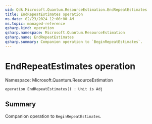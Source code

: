 ```yaml
---
uid: Qdk.Microsoft.Quantum.ResourceEstimation.EndRepeatEstimates
title: EndRepeatEstimates operation
ms.date: 02/23/2024 12:00:00 AM
ms.topic: managed-reference
qsharp.kind: operation
qsharp.namespace: Microsoft.Quantum.ResourceEstimation
qsharp.name: EndRepeatEstimates
qsharp.summary: Companion operation to `BeginRepeatEstimates`.
---
```


# EndRepeatEstimates operation

Namespace: Microsoft.Quantum.ResourceEstimation

```qsharp
operation EndRepeatEstimates() : Unit is Adj
```

## Summary

Companion operation to `BeginRepeatEstimates`.
